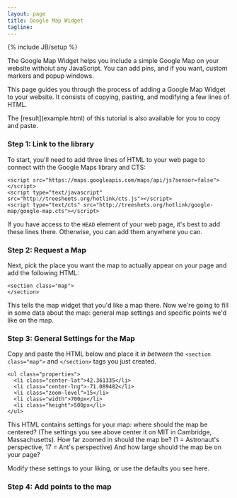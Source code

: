 ```yaml
---
layout: page
title: Google Map Widget
tagline:
---
```

{% include JB/setup %}

<p class="intro">The Google Map Widget helps you include a simple Google Map on
your website withoiut any JavaScript. You can add pins, and if you want, custom
markers and popup windows.</p>

<p class="intro">This page guides you through the process of adding a Google
Map Widget to your website. It consists of copying, pasting, and modifying a
few lines of HTML.</p>

<p class="intro">The [result](example.html) of this tutorial is also available
for you to copy and paste.</p>

### Step 1: Link to the library

To start, you'll need to add three lines of HTML to your web page to connect
with the Google Maps library and CTS:

    <script src="https://maps.googleapis.com/maps/api/js?sensor=false"></script>
    <script type="text/javascript" src="http://treesheets.org/hotlink/cts.js"></script>
    <script type="text/cts" src="http://treeshets.org/hotlink/google-map/google-map.cts"></script>

If you have access to the `HEAD` element of your web page, it's best to add
these lines there. Otherwise, you can add them anywhere you can.

### Step 2: Request a Map

Next, pick the place you want the map to actually appear on your page and add the following HTML:

    <section class="map">
    </section>

This tells the map widget that you'd like a map there. Now we're going to fill
in some data about the map: general map settings and specific points we'd like
on the map.

### Step 3: General Settings for the Map

Copy and paste the HTML below and place it *in between* the `<section
class="map">` and `</section>` tags you just created.

    <ul class="properties">
      <li class="center-lat">42.361335</li>
      <li class="center-lng">-71.089482</li>
      <li class="zoom-level">15</li>
      <li class="width">700px</li>
      <li class="height">500px</li>
    </ul>

This HTML contains settings for your map: where should the map be centered?
(The settings you see above center it on MIT in Cambridge, Massachusetts). How
far zoomed in should the map be? (1 = Astronaut's perspective, 17 = Ant's
perspective) And how large should the map be on your page?

Modify these settings to your liking, or use the defaults you see here.

### Step 4: Add points to the map

